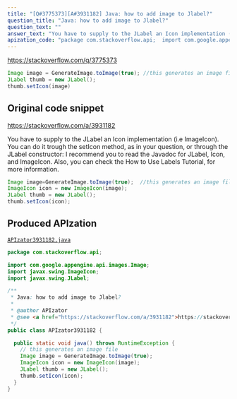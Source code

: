 ```yaml
---
title: "[Q#3775373][A#3931182] Java: how to add image to Jlabel?"
question_title: "Java: how to add image to Jlabel?"
question_text: ""
answer_text: "You have to supply to the JLabel an Icon implementation (i.e ImageIcon). You can do it trough the setIcon method, as in your question, or through the JLabel constructor: I recommend you to read the Javadoc for JLabel, Icon, and ImageIcon. Also, you can check the How to Use Labels Tutorial, for more information."
apization_code: "package com.stackoverflow.api;  import com.google.appengine.api.images.Image; import javax.swing.ImageIcon; import javax.swing.JLabel;  /**  * Java: how to add image to Jlabel?  *  * @author APIzator  * @see <a href=\"https://stackoverflow.com/a/3931182\">https://stackoverflow.com/a/3931182</a>  */ public class APIzator3931182 {    public static void java() throws RuntimeException {     // this generates an image file     Image image = GenerateImage.toImage(true);     ImageIcon icon = new ImageIcon(image);     JLabel thumb = new JLabel();     thumb.setIcon(icon);   } }"
---
```


https://stackoverflow.com/q/3775373




```java
Image image = GenerateImage.toImage(true); //this generates an image file
JLabel thumb = new JLabel();
thumb.setIcon(image)
```


## Original code snippet

https://stackoverflow.com/a/3931182

You have to supply to the JLabel an Icon implementation (i.e ImageIcon). You can do it trough the setIcon method, as in your question, or through the JLabel constructor:
I recommend you to read the Javadoc for JLabel, Icon, and ImageIcon. Also, you can check the How to Use Labels Tutorial, for more information.

```java
Image image=GenerateImage.toImage(true);  //this generates an image file
ImageIcon icon = new ImageIcon(image); 
JLabel thumb = new JLabel();
thumb.setIcon(icon);
```

## Produced APIzation

[`APIzator3931182.java`](https://github.com/pasqualesalza/apization-temp-data/raw/master/apizations/java/APIzator3931182.java)

```java
package com.stackoverflow.api;

import com.google.appengine.api.images.Image;
import javax.swing.ImageIcon;
import javax.swing.JLabel;

/**
 * Java: how to add image to Jlabel?
 *
 * @author APIzator
 * @see <a href="https://stackoverflow.com/a/3931182">https://stackoverflow.com/a/3931182</a>
 */
public class APIzator3931182 {

  public static void java() throws RuntimeException {
    // this generates an image file
    Image image = GenerateImage.toImage(true);
    ImageIcon icon = new ImageIcon(image);
    JLabel thumb = new JLabel();
    thumb.setIcon(icon);
  }
}

```